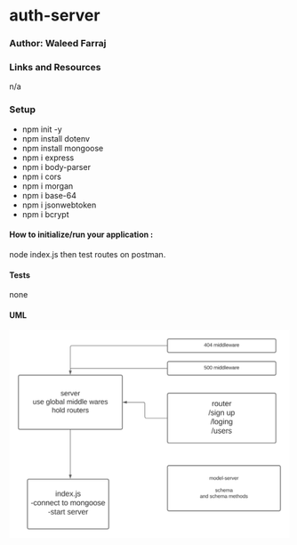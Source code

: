 # auth-server

### Author: Waleed Farraj

### Links and Resources

n/a

### Setup
* npm init -y
* npm install dotenv
* npm install mongoose
* npm i express
* npm i body-parser
* npm i cors
* npm i morgan
* npm i base-64
* npm i jsonwebtoken
* npm i bcrypt


#### How to initialize/run your application :

node index.js 
then test routes on postman.

#### Tests

none

#### UML
![uml](./assets/1.5.png)